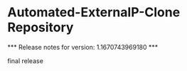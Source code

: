 # Automated-ExternalP-Clone Repository

*** Release notes for version: 1.1670743969180 ***

final release